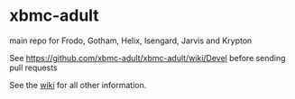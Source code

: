 xbmc-adult
==========

main repo for Frodo, Gotham, Helix, Isengard, Jarvis and Krypton

See https://github.com/xbmc-adult/xbmc-adult/wiki/Devel before sending pull
requests

See the [wiki](https://github.com/xbmc-adult/xbmc-adult/wiki) for all other information.
